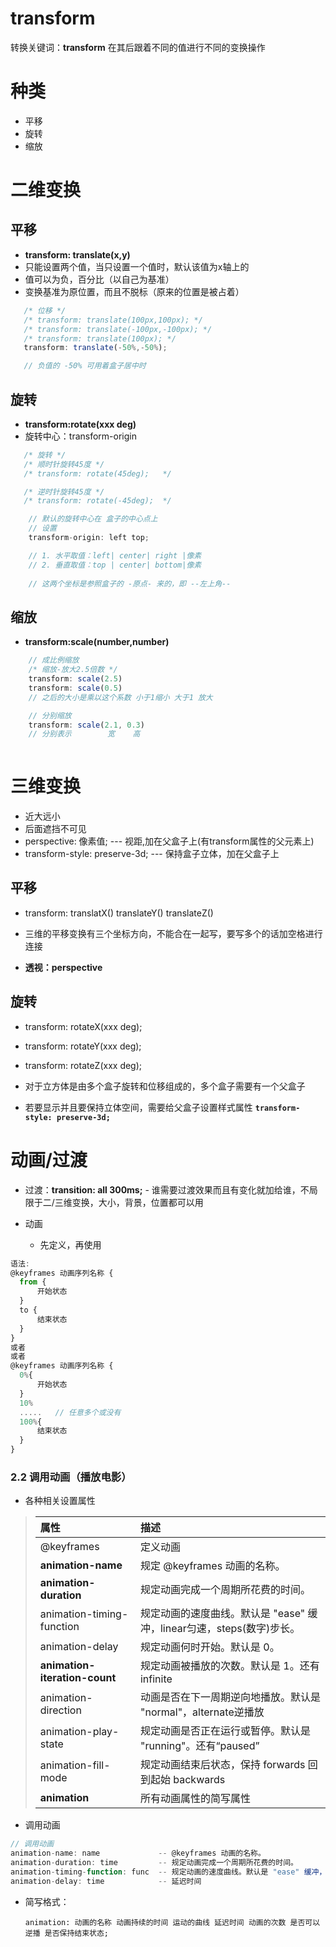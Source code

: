 # transform

转换关键词：**transform** 在其后跟着不同的值进行不同的变换操作



# 种类

- 平移
- 旋转
- 缩放





# 二维变换

## 平移

- **transform: translate(x,y)**
- 只能设置两个值，当只设置一个值时，默认该值为x轴上的
- 值可以为负，百分比（以自己为基准）
- 变换基准为原位置，而且不脱标（原来的位置是被占着）

```js
   /* 位移 */
   /* transform: translate(100px,100px); */
   /* transform: translate(-100px,-100px); */
   /* transform: translate(100px); */
   transform: translate(-50%,-50%);

   // 负值的 -50% 可用着盒子居中时
```







## 旋转

- **transform:rotate(xxx deg)**
- 旋转中心：transform-origin

```js
   /* 旋转 */
   /* 顺时针旋转45度 */
   /* transform: rotate(45deg);   */

   /* 逆时针旋转45度 */
   /* transform: rotate(-45deg);  */

	// 默认的旋转中心在 盒子的中心点上
	// 设置 
	transform-origin: left top;

	// 1. 水平取值：left| center| right |像素
	// 2. 垂直取值：top | center| bottom|像素
	
	// 这两个坐标是参照盒子的 -原点- 来的，即 --左上角--
```





## 缩放

- **transform:scale(number,number)**

```js
	// 成比例缩放 
	/* 缩放-放大2.5倍数 */
	transform: scale(2.5)
	transform: scale(0.5)
	// 之后的大小是乘以这个系数 小于1缩小 大于1 放大

	// 分别缩放
	transform: scale(2.1, 0.3)
	// 分别表示        宽    高
	
```





# 三维变换

- 近大远小
- 后面遮挡不可见
- perspective: 像素值;                                  --- 视距,加在父盒子上(有transform属性的父元素上)
- transform-style: preserve-3d;                    --- 保持盒子立体，加在父盒子上



## 平移

- transform: translatX() translateY() translateZ()
- 三维的平移变换有三个坐标方向，不能合在一起写，要写多个的话加空格进行连接

- **透视：perspective**



## 旋转

- transform: rotateX(xxx deg); 
- transform: rotateY(xxx deg); 
- transform: rotateZ(xxx deg); 



- 对于立方体是由多个盒子旋转和位移组成的，多个盒子需要有一个父盒子
- 若要显示并且要保持立体空间，需要给父盒子设置样式属性 **`transform-style: preserve-3d; `** 





# 动画/过渡

- 过渡：**transition: all 300ms;**          - 谁需要过渡效果而且有变化就加给谁，不局限于二/三维变换，大小，背景，位置都可以用





- 动画
  - 先定义，再使用

```js
语法:
@keyframes 动画序列名称 {
  from {
      开始状态
  }  
  to {
      结束状态
  }
}
或者
或者
@keyframes 动画序列名称 {
  0%{
      开始状态
  }
  10%
  .....   // 任意多个或没有
  100%{
      结束状态
  }
}
```





### 2.2 调用动画（播放电影）

- 各种相关设置属性

> | 属性                          | 描述                                                         |
> | :---------------------------- | :----------------------------------------------------------- |
> | @keyframes                    | 定义动画                                                     |
> | **animation-name**            | 规定 @keyframes 动画的名称。                                 |
> | **animation-duration**        | 规定动画完成一个周期所花费的时间。                           |
> | animation-timing-function     | 规定动画的速度曲线。默认是 "ease" 缓冲，linear匀速，steps(数字)步长。 |
> | animation-delay               | 规定动画何时开始。默认是 0。                                 |
> | **animation-iteration-count** | 规定动画被播放的次数。默认是 1。还有 infinite                |
> | animation-direction           | 动画是否在下一周期逆向地播放。默认是 "normal"，alternate逆播放 |
> | animation-play-state          | 规定动画是否正在运行或暂停。默认是 "running"。还有“paused”   |
> | animation-fill-mode           | 规定动画结束后状态，保持 forwards 回到起始 backwards         |
> | **animation**                 | 所有动画属性的简写属性                                       |

- 调用动画

```js
// 调用动画
animation-name: name             -- @keyframes 动画的名称。
animation-duration: time         -- 规定动画完成一个周期所花费的时间。
animation-timing-function: func  -- 规定动画的速度曲线。默认是 "ease" 缓冲，linear匀速，steps(数字)步长。
animation-delay: time            -- 延迟时间
```



- 简写格式：

  ```
  animation: 动画的名称 动画持续的时间 运动的曲线 延迟时间 动画的次数 是否可以逆播 是否保持结束状态;
  ```

